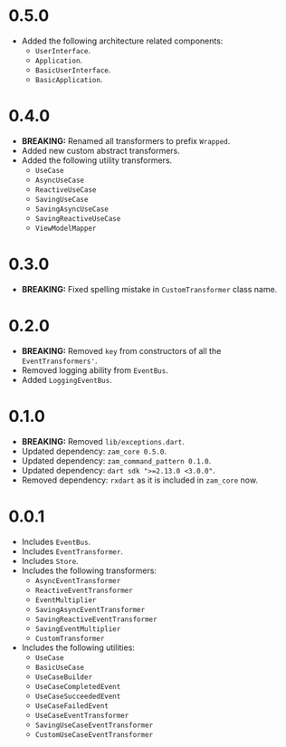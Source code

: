 # 0.5.0
- Added the following architecture related components:
  - `UserInterface`.
  - `Application`.
  - `BasicUserInterface`.
  - `BasicApplication`.

# 0.4.0
- **BREAKING:** Renamed all transformers to prefix `Wrapped`.
- Added new custom abstract transformers.
- Added the following utility transformers.
  - `UseCase`
  - `AsyncUseCase`
  - `ReactiveUseCase`
  - `SavingUseCase`
  - `SavingAsyncUseCase`
  - `SavingReactiveUseCase`
  - `ViewModelMapper`

# 0.3.0
- **BREAKING:** Fixed spelling mistake in `CustomTransformer` class name.

# 0.2.0
- **BREAKING:** Removed `key` from constructors of all the `EventTransformers'`.
- Removed logging ability from `EventBus`.
- Added `LoggingEventBus`.

# 0.1.0
- **BREAKING:** Removed `lib/exceptions.dart`.
- Updated dependency: `zam_core 0.5.0`.
- Updated dependency: `zam_command_pattern 0.1.0`.
- Updated dependency: `dart sdk ">=2.13.0 <3.0.0"`.
- Removed dependency: `rxdart` as it is included in `zam_core` now.

# 0.0.1
- Includes `EventBus`.
- Includes `EventTransformer`.
- Includes `Store`.
- Includes the following transformers:
  - `AsyncEventTransformer`
  - `ReactiveEventTransformer`
  - `EventMultiplier`
  - `SavingAsyncEventTransformer`
  - `SavingReactiveEventTransformer`
  - `SavingEventMultiplier`
  - `CustomTransformer`
- Includes the following utilities:
  - `UseCase`
  - `BasicUseCase`
  - `UseCaseBuilder`
  - `UseCaseCompletedEvent`
  - `UseCaseSucceededEvent`
  - `UseCaseFailedEvent`
  - `UseCaseEventTransformer`
  - `SavingUseCaseEventTransformer`
  - `CustomUseCaseEventTransformer`
